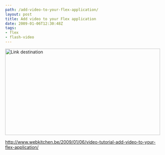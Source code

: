 ```yaml
---
path: /add-video-to-your-flex-application/
layout: post
title: Add video to your Flex application
date: 2009-01-06T12:30:48Z
tags:
- flex
- flash-video
---
```


<a href="http://www.webkitchen.be/2009/01/06/video-tutorial-add-video-to-your-flex-application/"><img class="alignnone size-full wp-image-549" title="Link destination" src="http://uploads.psyked.co.uk/2009/01/sergetutorial.jpg" alt="Link destination" width="500" height="280" /></a>

<a href="http://www.webkitchen.be/2009/01/06/video-tutorial-add-video-to-your-flex-application/">http://www.webkitchen.be/2009/01/06/video-tutorial-add-video-to-your-flex-application/</a>
